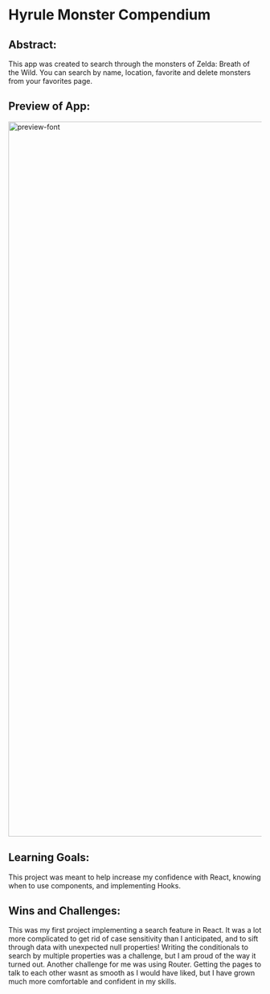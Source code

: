 # Hyrule Monster Compendium

## Abstract:

This app was created to search through the monsters of Zelda: Breath of the Wild. You can search by name, location, favorite and delete monsters from your favorites page.

## Preview of App:

<img width="1419" alt="preview-font" src="https://user-images.githubusercontent.com/111149043/234651805-300cd31d-d0ce-40ba-a03c-2df69da8f27a.png">


## Learning Goals:

This project was meant to help increase my confidence with React, knowing when to use components, and implementing Hooks.

## Wins and Challenges:

This was my first project implementing a search feature in React. It was a lot more complicated to get rid of case sensitivity than I anticipated, and to sift through data with unexpected null properties! Writing the conditionals to search by multiple properties was a challenge, but I am proud of the way it turned out. Another challenge for me was using Router. Getting the pages to talk to each other wasnt as smooth as I would have liked, but I have grown much more comfortable and confident in my skills.

